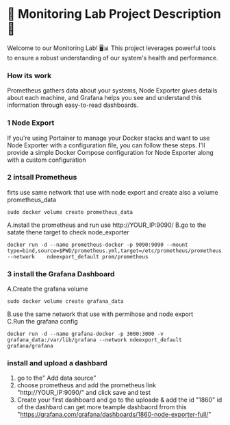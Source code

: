 # 🚀 Monitoring Lab Project Description 🚀

Welcome to our Monitoring Lab! 🖥️📊 This project leverages powerful tools to ensure a robust understanding of our system's health and performance.


### How its work 
Prometheus gathers data about your systems, Node Exporter gives details about each machine, and Grafana helps you see and understand this information through easy-to-read dashboards.

### 1 Node Export
 If you're using Portainer to manage your Docker stacks and want to use Node Exporter with a configuration file, you can follow these steps. I'll provide a simple Docker Compose configuration for Node Exporter along with a custom configuration 

 ### 2 intsall Prometheus
 firts use  same network that use with node export and create also a volume prometheus_data
```
sudo docker volume create prometheus_data
```
A.install the prometheus and run use http://YOUR_IP:9090/
B.go to the satate thene target to check node_exporter
```
docker run -d --name prometheus-docker -p 9090:9090 --mount type=bind,source=$PWD/prometheus.yml,target=/etc/prometheus/prometheus.yml --network 	ndeexport_default prom/prometheus
```


### 3 install the Grafana  Dashboard
A.Create the grafana volume 
```
sudo docker volume create grafana_data
 ```
B.use the same network that use with permihose and node export  
C.Run the grafana config 
```
docker run -d --name grafana-docker -p 3000:3000 -v grafana_data:/var/lib/grafana --network ndeexport_default grafana/grafana
```
### install and upload a dashbard 
1. go to the" Add data source"
2. choose prometheus and add the prometheus link "http://YOUR_IP:9090/" and click save and test
3. Create your first dashboard and go to the uploade & add the id "1860" id of the dashbard can get more teample dashbaord frrom this "https://grafana.com/grafana/dashboards/1860-node-exporter-full/"
   
